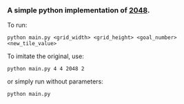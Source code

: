 ### A simple python implementation of [2048](http://gabrielecirulli.github.io/2048/).

To run:

```
python main.py <grid_width> <grid_height> <goal_number> <new_tile_value>
```

To imitate the original, use:

```
python main.py 4 4 2048 2
```

or simply run without parameters:

```
python main.py
```